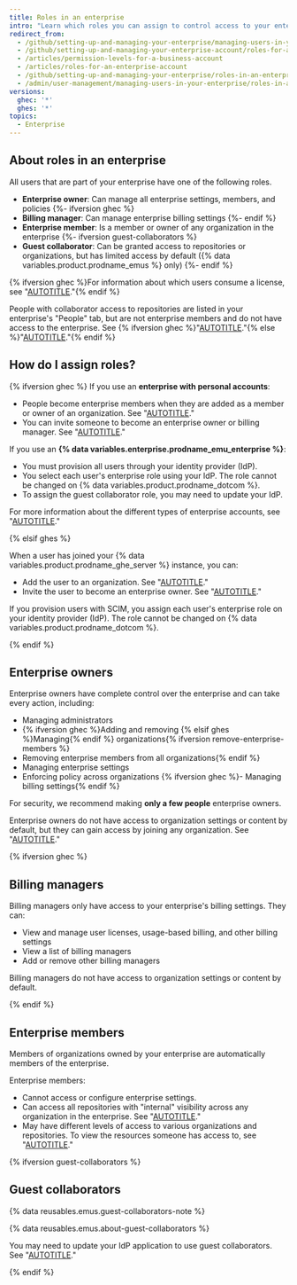 ```yaml
---
title: Roles in an enterprise
intro: "Learn which roles you can assign to control access to your enterprise's settings and data."
redirect_from:
  - /github/setting-up-and-managing-your-enterprise/managing-users-in-your-enterprise/roles-in-an-enterprise
  - /github/setting-up-and-managing-your-enterprise-account/roles-for-an-enterprise-account
  - /articles/permission-levels-for-a-business-account
  - /articles/roles-for-an-enterprise-account
  - /github/setting-up-and-managing-your-enterprise/roles-in-an-enterprise
  - /admin/user-management/managing-users-in-your-enterprise/roles-in-an-enterprise
versions:
  ghec: '*'
  ghes: '*'
topics:
  - Enterprise
---
```


## About roles in an enterprise

All users that are part of your enterprise have one of the following roles.

* **Enterprise owner**: Can manage all enterprise settings, members, and policies
{%- ifversion ghec %}
* **Billing manager**: Can manage enterprise billing settings
{%- endif %}
* **Enterprise member**: Is a member or owner of any organization in the enterprise
{%- ifversion guest-collaborators %}
* **Guest collaborator**: Can be granted access to repositories or organizations, but has limited access by default ({% data variables.product.prodname_emus %} only)
{%- endif %}

{% ifversion ghec %}For information about which users consume a license, see "[AUTOTITLE](/billing/managing-the-plan-for-your-github-account/about-per-user-pricing#people-that-consume-a-license)."{% endif %}

People with collaborator access to repositories are listed in your enterprise's "People" tab, but are not enterprise members and do not have access to the enterprise. See {% ifversion ghec %}"[AUTOTITLE](/organizations/managing-peoples-access-to-your-organization-with-roles/roles-in-an-organization#outside-collaborators-or-repository-collaborators)."{% else %}"[AUTOTITLE](/organizations/managing-peoples-access-to-your-organization-with-roles/roles-in-an-organization#outside-collaborators)."{% endif %}

## How do I assign roles?

{% ifversion ghec %}
If you use an **enterprise with personal accounts**:

* People become enterprise members when they are added as a member or owner of an organization. See "[AUTOTITLE](/organizations/managing-membership-in-your-organization/inviting-users-to-join-your-organization)."
* You can invite someone to become an enterprise owner or billing manager. See "[AUTOTITLE](/admin/user-management/managing-users-in-your-enterprise/inviting-people-to-manage-your-enterprise)."

If you use an **{% data variables.enterprise.prodname_emu_enterprise %}**:

* You must provision all users through your identity provider (IdP).
* You select each user's enterprise role using your IdP. The role cannot be changed on {% data variables.product.prodname_dotcom %}.
* To assign the guest collaborator role, you may need to update your IdP.

For more information about the different types of enterprise accounts, see "[AUTOTITLE](/admin/identity-and-access-management/understanding-iam-for-enterprises/choosing-an-enterprise-type-for-github-enterprise-cloud#about-types-of-enterprises)."

{% elsif ghes %}

When a user has joined your {% data variables.product.prodname_ghe_server %} instance, you can:

* Add the user to an organization. See "[AUTOTITLE](/organizations/managing-membership-in-your-organization/adding-people-to-your-organization)."
* Invite the user to become an enterprise owner. See "[AUTOTITLE](/admin/user-management/managing-users-in-your-enterprise/inviting-people-to-manage-your-enterprise)."

If you provision users with SCIM, you assign each user's enterprise role on your identity provider (IdP). The role cannot be changed on {% data variables.product.prodname_dotcom %}.

{% endif %}

## Enterprise owners

Enterprise owners have complete control over the enterprise and can take every action, including:

* Managing administrators
* {% ifversion ghec %}Adding and removing {% elsif ghes %}Managing{% endif %} organizations{% ifversion remove-enterprise-members %}
* Removing enterprise members from all organizations{% endif %}
* Managing enterprise settings
* Enforcing policy across organizations
{% ifversion ghec %}- Managing billing settings{% endif %}

For security, we recommend making **only a few people** enterprise owners.

Enterprise owners do not have access to organization settings or content by default, but they can gain access by joining any organization. See "[AUTOTITLE](/admin/user-management/managing-organizations-in-your-enterprise/managing-your-role-in-an-organization-owned-by-your-enterprise)."

{% ifversion ghec %}

## Billing managers

Billing managers only have access to your enterprise's billing settings. They can:
* View and manage user licenses, usage-based billing, and other billing settings
* View a list of billing managers
* Add or remove other billing managers

Billing managers do not have access to organization settings or content by default.

{% endif %}

## Enterprise members

Members of organizations owned by your enterprise are automatically members of the enterprise.

Enterprise members:

* Cannot access or configure enterprise settings.
* Can access all repositories with "internal" visibility across any organization in the enterprise. See "[AUTOTITLE](/repositories/creating-and-managing-repositories/about-repositories#about-internal-repositories)."
* May have different levels of access to various organizations and repositories. To view the resources someone has access to, see "[AUTOTITLE](/admin/user-management/managing-users-in-your-enterprise/viewing-people-in-your-enterprise)."

{% ifversion guest-collaborators %}

## Guest collaborators

{% data reusables.emus.guest-collaborators-note %}

{% data reusables.emus.about-guest-collaborators %}

You may need to update your IdP application to use guest collaborators. See "[AUTOTITLE](/admin/managing-accounts-and-repositories/managing-users-in-your-enterprise/enabling-guest-collaborators)."

{% endif %}
